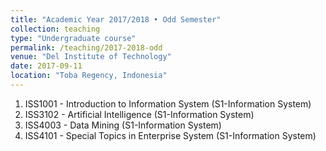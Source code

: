 ```yaml
---
title: "Academic Year 2017/2018 • Odd Semester"
collection: teaching
type: "Undergraduate course"
permalink: /teaching/2017-2018-odd
venue: "Del Institute of Technology"
date: 2017-09-11
location: "Toba Regency, Indonesia"
---
```


1. ISS1001 - Introduction to Information System (S1-Information System)
2. ISS3102 - Artificial Intelligence (S1-Information System)
3. ISS4003 - Data Mining (S1-Information System)
4. ISS4101 - Special Topics in Enterprise System (S1-Information System)
